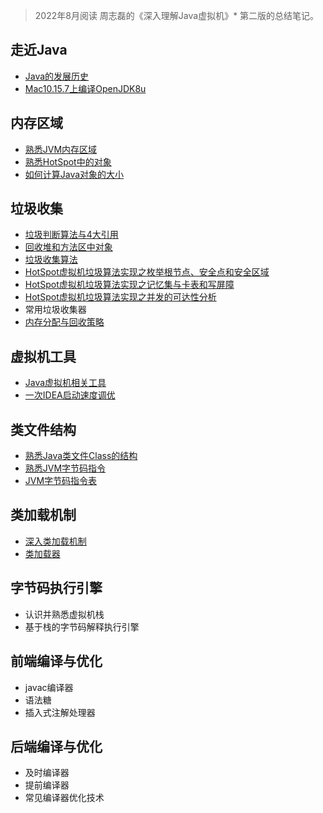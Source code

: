 > 2022年8月阅读 周志磊的《深入理解Java虚拟机》* 第二版的总结笔记。

## 走近Java
* [Java的发展历史](http://mg.meiflower.top/mb/post/jvm/Java%E5%8F%91%E5%B1%95%E5%8E%86%E5%8F%B2/)
* [Mac10.15.7上编译OpenJDK8u](http://mg.meiflower.top/mb/post/jvm/MacOs10_15_7%E7%BC%96%E8%AF%91openjdk8u/)

## 内存区域
* [熟悉JVM内存区域](http://mg.meiflower.top/mb/post/jvm/%E7%86%9F%E6%82%89JVM%E5%86%85%E5%AD%98%E5%8C%BA%E5%9F%9F/)
* [熟悉HotSpot中的对象](http://mg.meiflower.top/mb/post/jvm/%E7%86%9F%E6%82%89HotSpot%E4%B8%AD%E7%9A%84%E5%AF%B9%E8%B1%A1/)
* [如何计算Java对象的大小](http://mg.meiflower.top/mb/post/jvm/%E5%A6%82%E4%BD%95%E8%AE%A1%E7%AE%97Java%E5%AF%B9%E8%B1%A1%E7%9A%84%E5%A4%A7%E5%B0%8F/)

## 垃圾收集
* [垃圾判断算法与4大引用](http://mg.meiflower.top/mb/post/jvm/%E5%9E%83%E5%9C%BE%E5%88%A4%E5%AE%9A%E7%AE%97%E6%B3%95%E4%B8%8E4%E5%A4%A7%E5%BC%95%E7%94%A8/)
* [回收堆和方法区中对象](http://mg.meiflower.top/mb/post/jvm/%E5%9B%9E%E6%94%B6%E5%A0%86%E5%92%8C%E6%96%B9%E6%B3%95%E5%8C%BA%E4%B8%AD%E5%AF%B9%E8%B1%A1/)
* [垃圾收集算法](http://mg.meiflower.top/mb/post/jvm/%E5%9E%83%E5%9C%BE%E6%94%B6%E9%9B%86%E7%AE%97%E6%B3%95/)
* [HotSpot虚拟机垃圾算法实现之枚举根节点、安全点和安全区域](http://mg.meiflower.top/mb/post/jvm/HotSpot%E5%9E%83%E5%9C%BE%E7%AE%97%E6%B3%95%E5%AE%9E%E7%8E%B0%E4%B9%8B%E6%9E%9A%E4%B8%BE%E6%A0%B9%E8%8A%82%E7%82%B9%E5%92%8C%E5%AE%89%E5%85%A8%E7%82%B9%E5%AE%89%E5%85%A8%E5%8C%BA%E5%9F%9F/)
* [HotSpot虚拟机垃圾算法实现之记忆集与卡表和写屏障](http://mg.meiflower.top/mb/post/jvm/HotSpot%E5%9E%83%E5%9C%BE%E7%AE%97%E6%B3%95%E5%AE%9E%E7%8E%B0%E4%B9%8B%E8%AE%B0%E5%BF%86%E9%9B%86%E5%8D%A1%E8%A1%A8%E5%92%8C%E5%86%99%E5%B1%8F%E9%9A%9C/)
* [HotSpot虚拟机垃圾算法实现之并发的可达性分析](http://mg.meiflower.top/mb/post/jvm/HotSpot%E5%9E%83%E5%9C%BE%E7%AE%97%E6%B3%95%E5%AE%9E%E7%8E%B0%E4%B9%8B%E5%B9%B6%E5%8F%91%E5%8F%AF%E8%BE%BE%E6%80%A7%E5%88%86%E6%9E%90/)
* 常用垃圾收集器
* [内存分配与回收策略](http://mg.meiflower.top/mb/post/jvm/%E5%86%85%E5%AD%98%E5%88%86%E9%85%8D%E4%B8%8E%E5%9B%9E%E6%94%B6%E7%AD%96%E7%95%A5/)

## 虚拟机工具
* [Java虚拟机相关工具](http://mg.meiflower.top/mb/post/jvm/Java%E8%99%9A%E6%8B%9F%E6%9C%BA%E7%9B%B8%E5%85%B3%E5%B7%A5%E5%85%B7/)
* [一次IDEA启动速度调优](http://mg.meiflower.top/mb/post/idea/IDEA%E7%9A%84%E5%90%AF%E5%8A%A8%E9%80%9F%E5%BA%A6%E4%BC%98%E5%8C%96/)

## 类文件结构
* [熟悉Java类文件Class的结构](http://mg.meiflower.top/mb/post/jvm/%E7%86%9F%E6%82%89Java%E7%B1%BB%E6%96%87%E4%BB%B6class%E7%BB%93%E6%9E%84/)
* [熟悉JVM字节码指令](http://mg.meiflower.top/mb/post/jvm/%E7%86%9F%E6%82%89JVM%E5%AD%97%E8%8A%82%E7%A0%81%E6%8C%87%E4%BB%A4/)
* [JVM字节码指令表](/java/bytecode.md)

## 类加载机制
* [深入类加载机制](http://mg.meiflower.top/mb/post/jvm/%E6%B7%B1%E5%85%A5%E7%B1%BB%E5%8A%A0%E8%BD%BD%E6%9C%BA%E5%88%B6/)
* [类加载器](http://mg.meiflower.top/mb/post/jvm/%E7%B1%BB%E5%8A%A0%E8%BD%BD%E5%99%A8/)


## 字节码执行引擎
* 认识并熟悉虚拟机栈
* 基于栈的字节码解释执行引擎

## 前端编译与优化
* javac编译器
* 语法糖
* 插入式注解处理器

## 后端编译与优化
* 及时编译器
* 提前编译器
* 常见编译器优化技术


<!-- <iframe src="http://mg.meiflower.top/cardview/index.html?id=1" style="width:100%;height: 400px;"></iframe>


<iframe src="http://mg.meiflower.top/cardview/index.html?id=d1e3f1335afe454c9ea6e804cb6b29d7" style="width:100%;height: 400px;"></iframe> -->

